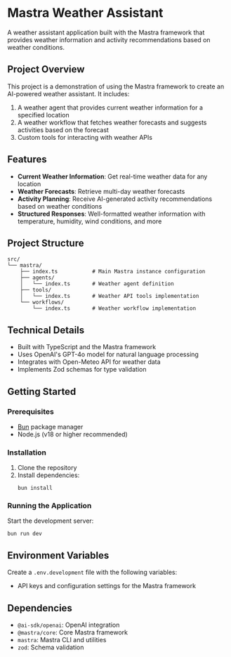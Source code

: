 # Mastra Weather Assistant

A weather assistant application built with the Mastra framework that provides weather information and activity recommendations based on weather conditions.

## Project Overview

This project is a demonstration of using the Mastra framework to create an AI-powered weather assistant. It includes:

1. A weather agent that provides current weather information for a specified location
2. A weather workflow that fetches weather forecasts and suggests activities based on the forecast
3. Custom tools for interacting with weather APIs

## Features

- **Current Weather Information**: Get real-time weather data for any location
- **Weather Forecasts**: Retrieve multi-day weather forecasts
- **Activity Planning**: Receive AI-generated activity recommendations based on weather conditions
- **Structured Responses**: Well-formatted weather information with temperature, humidity, wind conditions, and more

## Project Structure

```
src/
└── mastra/
    ├── index.ts           # Main Mastra instance configuration
    ├── agents/
    │   └── index.ts       # Weather agent definition
    ├── tools/
    │   └── index.ts       # Weather API tools implementation
    └── workflows/
        └── index.ts       # Weather workflow implementation
```

## Technical Details

- Built with TypeScript and the Mastra framework
- Uses OpenAI's GPT-4o model for natural language processing
- Integrates with Open-Meteo API for weather data
- Implements Zod schemas for type validation

## Getting Started

### Prerequisites

- [Bun](https://bun.sh/) package manager
- Node.js (v18 or higher recommended)

### Installation

1. Clone the repository
2. Install dependencies:
   ```
   bun install
   ```

### Running the Application

Start the development server:
```
bun run dev
```

## Environment Variables

Create a `.env.development` file with the following variables:
- API keys and configuration settings for the Mastra framework

## Dependencies

- `@ai-sdk/openai`: OpenAI integration
- `@mastra/core`: Core Mastra framework
- `mastra`: Mastra CLI and utilities
- `zod`: Schema validation 